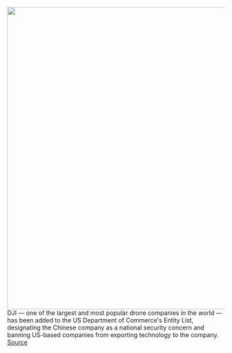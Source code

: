 <img src='https://cdn.vox-cdn.com/thumbor/Fd9jCGwbMIYbiN8D-qLKLG1aWDg=/0x0:2040x1360/1200x800/filters:focal(857x517:1183x843)/cdn.vox-cdn.com/uploads/chorus_image/image/68548008/vpavic_042029_4003_0167.0.jpg' width='700px' /><br/>
DJI — one of the largest and most popular drone companies in the world — has been added to the US Department of Commerce's Entity List, designating the Chinese company as a national security concern and banning US-based companies from exporting technology to the company.
<a href='https://www.theverge.com/2020/12/18/22188789/dji-ban-commerce-entity-list-drone-china-transaction-blocked'> Source <a/>